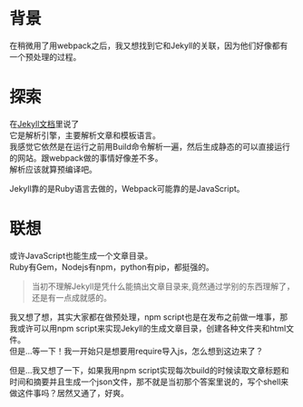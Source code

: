 [mTime]:#(1534521862985)
<!---
在稍微用了用webpack之后，我又想找到它和Jekyll的关联，因为他们好像都有一个预处理的过程。
--->
# 背景
在稍微用了用webpack之后，我又想找到它和Jekyll的关联，因为他们好像都有一个预处理的过程。  
# 探索
在[Jekyll文档](http://xshaun.github.io/jekyll-bootstrap/2014/08/27/jekyllbootstrap5-jekyll-introduction#section-2-6)里说了  
它是解析引擎，主要解析文章和模板语言。  
我感觉它依然是在运行之前用Build命令解析一遍，然后生成静态的可以直接运行的网站。跟webpack做的事情好像差不多。  
解析应该就算预编译吧。  

Jekyll靠的是Ruby语言去做的，Webpack可能靠的是JavaScript。  
# 联想
或许JavaScript也能生成一个文章目录。  
Ruby有Gem，Nodejs有npm，python有pip，都挺强的。  

> 当初不理解Jekyll是凭什么能搞出文章目录来,竟然通过学别的东西理解了，还是有一点成就感的。  

我又想了想，其实大家都在做预处理，npm script也是在发布之前做一堆事，那我或许可以用npm script来实现Jekyll的生成文章目录，创建各种文件夹和html文件。  
但是...等一下！我一开始只是想要用require导入js，怎么想到这边来了？  

但是...我又想了一下，如果我用npm script实现每次build的时候读取文章标题和时间和摘要并且生成一个json文件，那不就是当初那个答案里说的，写个shell来做这件事吗？居然又通了，好爽。